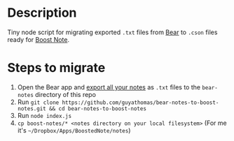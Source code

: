 # Description
Tiny node script for migrating exported `.txt` files from [Bear](https://bear.app/) to `.cson` files ready for [Boost Note](https://boostnote.io/).

# Steps to migrate
1. Open the Bear app and [export all your notes](https://bear.app/faq/Import%20&%20export/Export%20your%20notes/) as `.txt` files to the `bear-notes` directory of this repo
1. Run `git clone https://github.com/guyathomas/bear-notes-to-boost-notes.git && cd bear-notes-to-boost-notes`
1. Run `node index.js`
1. `cp boost-notes/* <notes directory on your local filesystem>` (For me it's `~/Dropbox/Apps/BoostedNote/notes`)

